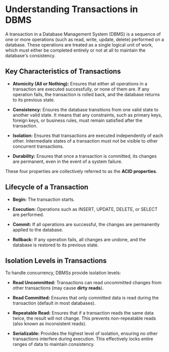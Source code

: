 # Understanding Transactions in DBMS

A transaction in a Database Management System (DBMS) is a sequence of one or more operations (such as read, write, update, delete) performed on a database. These operations are treated as a single logical unit of work, which must either be completed entirely or not at all to maintain the database's consistency.

## Key Characteristics of Transactions

- **Atomicity (All or Nothing):** Ensures that either all operations in a transaction are executed successfully, or none of them are. If any operation fails, the transaction is rolled back, and the database returns to its previous state.

- **Consistency:** Ensures the database transitions from one valid state to another valid state. It means that any constraints, such as primary keys, foreign keys, or business rules, must remain satisfied after the transaction.

- **Isolation:** Ensures that transactions are executed independently of each other. Intermediate states of a transaction must not be visible to other concurrent transactions.

- **Durability:** Ensures that once a transaction is committed, its changes are permanent, even in the event of a system failure.

These four properties are collectively referred to as the **ACID properties**.

## Lifecycle of a Transaction

- **Begin:** The transaction starts.

- **Execution:** Operations such as INSERT, UPDATE, DELETE, or SELECT are performed.

- **Commit:** If all operations are successful, the changes are permanently applied to the database.

- **Rollback:** If any operation fails, all changes are undone, and the database is restored to its previous state.

## Isolation Levels in Transactions

To handle concurrency, DBMSs provide isolation levels:

- **Read Uncommitted:** Transactions can read uncommitted changes from other transactions (may cause **dirty reads**).

- **Read Committed:** Ensures that only committed data is read during the transaction (default in most databases).

- **Repeatable Read:** Ensures that if a transaction reads the same data twice, the result will not change. This prevents non-repeatable reads (also known as inconsistent reads).

- **Serializable:** Provides the highest level of isolation, ensuring no other transactions interfere during execution. This effectively locks entire ranges of data to maintain consistency.